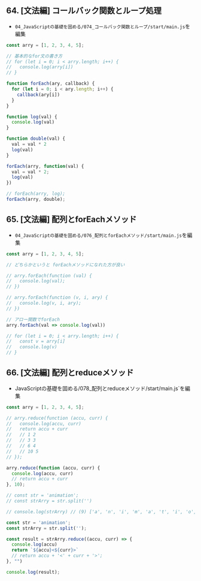 ## 64. [文法編] コールバック関数とループ処理

+ `04_JavaScriptの基礎を固める/074_コールバック関数とループ/start/main.js`を編集<br>

```js:main.js
const arry = [1, 2, 3, 4, 5];

// 基本的なfor文の書き方
// for (let i = 0; i < arry.length; i++) {
//   console.log(arry[i])
// }

function forEach(ary, callback) {
  for (let i = 0; i < ary.length; i++) {
    callback(ary[i])
  }
}

function log(val) {
  console.log(val)
}

function double(val) {
  val = val * 2
  log(val)
}

forEach(arry, function(val) {
  val = val * 2;
  log(val)
})

// forEach(arry, log);
forEach(arry, double);
```

## 65. [文法編] 配列とforEachメソッド

+ `04_JavaScriptの基礎を固める/076_配列とforEachメソッド/start/main.js`を編集<br>

```js:main.js
const arry = [1, 2, 3, 4, 5];

// どちらかというと forEachメソッドになれた方が良い

// arry.forEach(function (val) {
//   console.log(val);
// })

// arry.forEach(function (v, i, ary) {
//   console.log(v, i, ary);
// })

// アロー関数でforEach
arry.forEach(val => console.log(val))

// for (let i = 0; i < arry.length; i++) {
//   const v = arry[i]
//   console.log(v)
// }
```

## 66. [文法編] 配列とreduceメソッド

+ JavaScriptの基礎を固める/078_配列とreduceメソッド/start/main.js`を編集<br>

```js:main.js
const arry = [1, 2, 3, 4, 5];

// arry.reduce(function (accu, curr) {
//   console.log(accu, curr)
//   return accu + curr
//   // 1 2
//   // 3 3
//   // 6 4
//   // 10 5
// });

arry.reduce(function (accu, curr) {
  console.log(accu, curr)
  // return accu + curr
}, 10);

// const str = 'animation';
// const strArry = str.split('')

// console.log(strArry) // (9) ['a', 'n', 'i', 'm', 'a', 't', 'i', 'o', 'n']

const str = 'animation';
const strArry = str.split('');

const result = strArry.reduce((accu, curr) => {
  console.log(accu)
  return `${accu}<${curr}>`
  // return accu + '<' + curr + '>';
}, "")

console.log(result);
```
